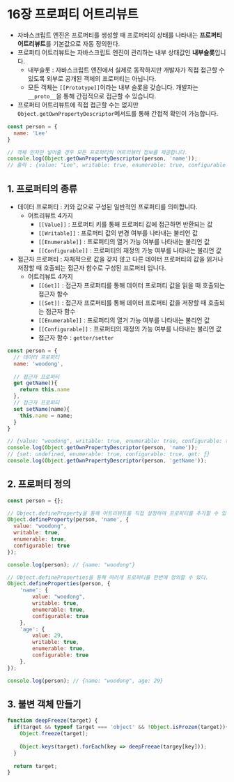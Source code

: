 # 16장 프로퍼티 어트리뷰트

- 자바스크립트 엔진은 프로퍼티를 생성할 때 프로퍼티의 상태를 나타내는 **프로퍼티 어트리뷰트**를 기본값으로 자동 정의한다.
- 프로퍼티 어트리뷰트는 자바스크립트 엔진이 관리하는 내부 상태값인 **내부슬롯**입니다.
  - 내부슬롯 : 자바스크립트 엔진에서 실제로 동작하지만 개발자가 직접 접근할 수 있도록 외부로 공개된 객체의 프로퍼티는 아닙니다.
  - 모든 객체는 `[[Prototype]]`이라는 내부 슬롯을 갖습니다. 개발자는 `__proto__`을 통해 간접적으로 접근할 수 있습니다.
- 프로퍼티 어트리뷰트에 직접 접근할 수는 없지만 `Object.getOwnPropertyDescriptor`메서드를 통해 간접적 확인이 가능합니다.

```js
const person = {
  name: 'Lee'
}

// 객체 인자만 넣어줄 경우 모든 프로퍼티의 어트리뷰터 정보를 제공합니다.
console.log(Object.getOwnPropertyDescriptor(person, 'name'));
// 출력 : {value: "Lee", writable: true, enumerable: true, configurable: true}
```



## 1. 프로퍼티의 종류

- 데이터 프로퍼티 : 키와 값으로 구성된 일반적인 프로퍼티를 의미합니다.
  - 어트리뷰트 4가지
    - `[[Value]]` : 프로퍼티 키를 통해 프로퍼티 값에 접근하면 반환되는 값
    - `[[Writable]]` : 프로퍼티 값의 변경 여부를 나타내는 불리언 값
    - `[[Enumerable]]` : 프로퍼티의 열거 가능 여부를 나타내는 불리언 값
    - `[[Configurable]]` : 프로퍼티의 재정의 가능 여부를 나타내는 불리언 값
- 접근자 프로퍼티 : 자체적으로 값을 갖지 않고 다른 데이터 프로퍼티의 값을 읽거나 저장할 때 호출되는 접근자 함수로 구성된 프로퍼티 입니다.
  - 어트리뷰트 4가지
    - `[[Get]]` : 접근자 프로퍼티를 통해 데이터 프로퍼티 값을 읽을 때 호출되는 접근자 함수
    - `[[Set]]` : 접근자 프로퍼티를 통해 데이터 프로퍼티 값을 저장할 때 호출되는 접근자 함수
    - `[[Enumerable]]` : 프로퍼티의 열거 가능 여부를 나타내는 불리언 값
    - `[[Configurable]]` : 프로퍼티의 재정의 가능 여부를 나타내는 불리언 값
    - 접근자 함수 : `getter/setter`

```js
const person = {
  // 데이터 프로퍼티
  name: 'woodong',
  
  // 접근자 프로퍼티
  get getName(){
    return this.name
  },
  // 접근자 프로퍼티
  set setName(name){
    this.name = name;
  }
}

// {value: "woodong", writable: true, enumerable: true, configurable: true}
console.log(Object.getOwnPropertyDescriptor(person, 'name'));
// {set: undefined, enumerable: true, configurable: true, get: ƒ}
console.log(Object.getOwnPropertyDescriptor(person, 'getName'));
```



## 2. 프로퍼티 정의

```js
const person = {};

// Object.defineProperty을 통해 어트리뷰트를 직접 설정하여 프로퍼티를 추가할 수 있다.
Object.defineProperty(person, 'name', {
  value: "woodong",
  writable: true,
  enumerable: true,
  configurable: true
});

console.log(person); // {name: "woodong"}

// Object.defineProperties을 통해 여러개 프로퍼티를 한번에 정의할 수 있다.
Object.defineProperties(person, {
    'name': {
    	value: "woodong",
    	writable: true,
    	enumerable: true,
    	configurable: true
  	},
  	'age': {
    	value: 29,
    	writable: true,
    	enumerable: true,
    	configurable: true
  	},
});

console.log(person); // {name: "woodong", age: 29}
```



## 3. 불변 객체 만들기

```js
function deepFreeze(target) {
  if(target && typeof target === 'object' && !Object.isFrozen(target)){
    Object.freeze(target);
    
    Object.keys(target).forEach(key => deepFreeae(targey[key]));
  }
  
  return target;
}
```

